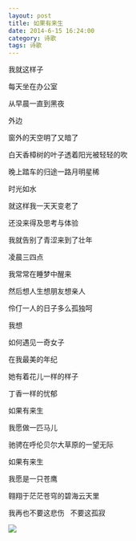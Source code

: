 ```yaml
---
layout: post
title: 如果有来生
date: 2014-6-15 16:24:00
category: 诗歌
tags: 诗歌
---
```



我就这样子

每天坐在办公室

从早晨一直到黑夜

外边

窗外的天空明了又暗了

白天香樟树的叶子透着阳光被轻轻的吹

晚上踏车的归途一路月明星稀

时光如水

就这样我一天天变老了

还没来得及思考与体验

我就告别了青涩来到了壮年




凌晨三四点

我常常在睡梦中醒来

然后想人生想朋友想亲人

伶仃一人的日子多么孤独呵

我想

如何遇见一奇女子

在我最美的年纪

她有着花儿一样的样子

丁香一样的忧郁




如果有来生

我愿做一匹马儿

驰骋在呼伦贝尔大草原的一望无际

如果有来生

我愿是一只苍鹰

翱翔于茫茫苍穹的碧海云天里

我再也不要这悲伤
 
不要这孤寂

![](http://changblogimages.qiniudn.com/2014-6-15-If-there-is-an-afterlife01.jpg)
